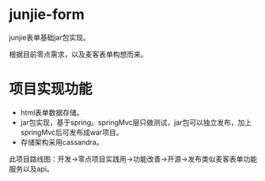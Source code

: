 # junjie-form

junjie表单基础jar包实现。

根据目前零点需求，以及麦客表单构想而来。

# 项目实现功能
* html表单数据存储。
* jar包实现，基于spring。springMvc层只做测试，jar包可以独立发布，加上springMvc后可发布成war项目。
* 存储架构采用cassandra。

此项目路线图：开发->零点项目实践用->功能改善->开源->发布类似麦客表单功能服务以及api。
